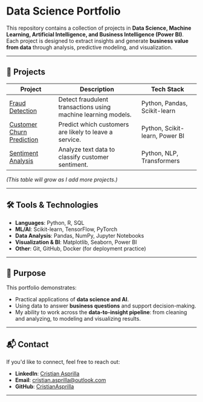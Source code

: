 # Data Science Portfolio

This repository contains a collection of projects in **Data Science, Machine Learning, Artificial Intelligence, and Business Intelligence (Power BI)**.  
Each project is designed to extract insights and generate **business value from data** through analysis, predictive modeling, and visualization.

---

## 📂 Projects

| Project | Description | Tech Stack |
|---------|-------------|------------|
| [Fraud Detection](fraud-detection/) | Detect fraudulent transactions using machine learning models. | Python, Pandas, Scikit-learn |
| [Customer Churn Prediction](churn-prediction/) | Predict which customers are likely to leave a service. | Python, Scikit-learn, Power BI |
| [Sentiment Analysis](sentiment-analysis/) | Analyze text data to classify customer sentiment. | Python, NLP, Transformers |

*(This table will grow as I add more projects.)*

---

## 🛠️ Tools & Technologies

- **Languages**: Python, R, SQL  
- **ML/AI**: Scikit-learn, TensorFlow, PyTorch  
- **Data Analysis**: Pandas, NumPy, Jupyter Notebooks  
- **Visualization & BI**: Matplotlib, Seaborn, Power BI  
- **Other**: Git, GitHub, Docker (for deployment practice)  

---

## 🎯 Purpose

This portfolio demonstrates:
- Practical applications of **data science and AI**.  
- Using data to answer **business questions** and support decision-making.  
- My ability to work across the **data-to-insight pipeline**: from cleaning and analyzing, to modeling and visualizing results.  

---

## 📬 Contact

If you'd like to connect, feel free to reach out:  
- **LinkedIn**: [Cristian Asprilla](https://www.linkedin.com/in/cristian-asprilla/)  
- **Email**: cristian.asprilla@outlook.com  
- **GitHub**: [CristianAsprilla](https://github.com/CristianAsprilla)

---
